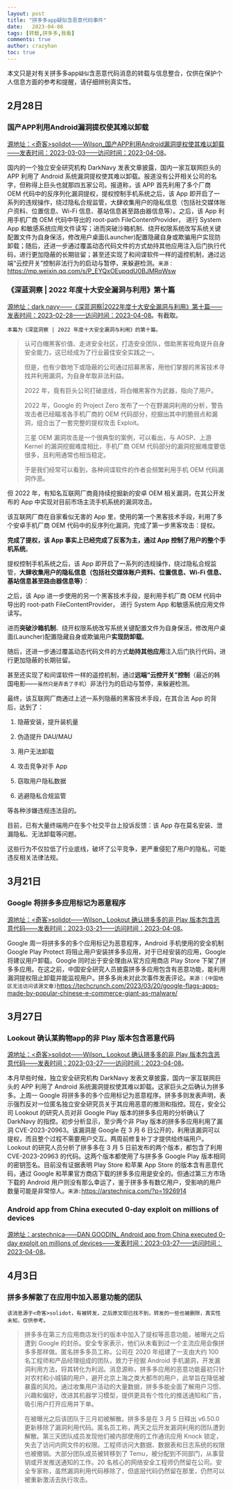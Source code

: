 ```yaml
---
layout: post
title: "拼多多app疑似含恶意代码事件"
date:   2023-04-08
tags: [转载,拼多多,我看]
comments: true
author: crazyhan
toc: true
---
```


本文只是对有关拼多多app`疑似`含恶意代码消息的转载与信息整合，仅供在保护个人信息方面的参考和提醒，请仔细辨别真实性。

<!-- more -->

## 2月28日

### 国产APP利用Android漏洞提权使其难以卸载

[源地址：<奇客>solidot——Wilson_国产APP利用Android漏洞提权使其难以卸载——发表时间：2023-03-03——访问时间：2023-04-08](https://www.solidot.org/story?sid=74293)。

国内的一个独立安全研究机构 DarkNavy 发表文章披露，国内一家互联网巨头的 APP 利用了 Android 系统漏洞提权使其难以卸载。报道没有公开相关公司的名字，但称得上巨头也就那四五家公司。报道称，该 APP 首先利用了多个厂商 OEM 代码中的反序列化漏洞提权，提权控制手机系统之后，该 App 即开启了一系列的违规操作，绕过隐私合规监管，大肆收集用户的隐私信息（包括社交媒体账户资料、位置信息、Wi-Fi 信息、基站信息甚至路由器信息等）。之后，该 App 利用手机厂商 OEM 代码中导出的 root-path FileContentProvider， 进行 System App 和敏感系统应用文件读写；进而突破沙箱机制、绕开权限系统改写系统关键配置文件为自身保活，修改用户桌面(Launcher)配置隐藏自身或欺骗用户实现防卸载；随后，还进一步通过覆盖动态代码文件的方式劫持其他应用注入后门执行代码，进行更加隐蔽的长期驻留；甚至还实现了和间谍软件一样的遥控机制，通过远端“云控开关”控制非法行为的启动与暂停，来躲避检测。`来源：`<https://mp.weixin.qq.com/s/P_EYQxOEupqdU0BJMRqWsw>

### 《深蓝洞察 | 2022 年度十大安全漏洞与利用》第十篇

[源地址：dark navy——《深蓝洞察|2022年度十大安全漏洞与利用》第十篇——发表时间：2023-02-28——访问时间：2023-04-08](https://mp.weixin.qq.com/s/P_EYQxOEupqdU0BJMRqWsw)。有截取。

`本篇为《深蓝洞察 | 2022 年度十大安全漏洞与利用》的第十篇。`

>认可白帽黑客价值、走进安全社区，打造安全团队，借助黑客视角提升自身安全能力，这已经成为了行业最佳安全实践之一。
>
>但是，也有少数地下或隐蔽的公司通过招募黑客，用他们掌握的黑客技术寻找并利用漏洞，为自身牟取非法利益。
>
>2022 年，竟有巨头公司打破底线，将白帽黑客作为武器，指向了用户。
>
>2022 年，Google 的 Project Zero 发布了一个在野漏洞利用的分析，警告攻击者已经瞄准各手机厂商的 OEM 代码部分，挖掘出其中的脆弱点和漏洞，组合出了一套完整的提权攻击 Exploit。
>
>三星 OEM 漏洞攻击是一个很典型的案例，可以看出，与 AOSP、上游 Kernel 的漏洞挖掘难度相比，手机厂商 OEM 代码部分的漏洞挖掘难度要低很多，且利用通常也相当稳定。
>
>于是我们经常可以看到，各种间谍软件的作者会频繁利用手机 OEM 代码漏洞作恶。

但 2022 年，有知名互联网厂商竟持续挖掘新的安卓 OEM 相关漏洞，在其公开发布的 App 中实现对目前市场主流手机系统的漏洞攻击。

该互联网厂商在自家看似无害的 App 里，使用的第一个黑客技术手段，利用了多个安卓手机厂商 OEM 代码中的反序列化漏洞，完成了第一步黑客攻击：提权。

**完成了提权，该 App 事实上已经完成了反客为主，通过 App 控制了用户的整个手机系统**。

提权控制手机系统之后，该 App 即开启了一系列的违规操作，绕过隐私合规监管，**大肆收集用户的隐私信息（包括社交媒体账户资料、位置信息、Wi-Fi 信息、基站信息甚至路由器信息等）**：

之后，该 App 进一步使用的另一个黑客技术手段，是利用手机厂商 OEM 代码中导出的 root-path FileContentProvider， 进行 System App 和敏感系统应用文件读写。

进而**突破沙箱机制**、绕开权限系统改写系统关键配置文件为自身保活，修改用户桌面(Launcher)配置隐藏自身或欺骗用户**实现防卸载**。

随后，还进一步通过覆盖动态代码文件的方式**劫持其他应用**注入后门执行代码，进行更加隐蔽的长期驻留。

甚至还实现了和间谍软件一样的遥控机制，通过**远端“云控开关”控制**（最近的韩国电影——`虽然只是弄丢了手机`）非法行为的启动与暂停，来躲避检测。

最终，该互联网厂商通过上述一系列隐蔽的黑客技术手段，在其合法 App 的背后，达到了：

1. 隐蔽安装，提升装机量

2. 伪造提升 DAU/MAU

3. 用户无法卸载

4. 攻击竞争对手 App

5. 窃取用户隐私数据

6. 逃避隐私合规监管

等各种涉嫌违规违法目的。

目前，已有大量终端用户在多个社交平台上投诉反馈：该 App 存在莫名安装、泄漏隐私、无法卸载等问题。

这些行为不仅拉低了行业底线，破坏了公平竞争，更严重侵犯了用户的隐私，可能违反相关法律法规。

## 3月21日

### Google 将拼多多应用标记为恶意程序

[源地址：<奇客>solidot——Wilson_
Lookout 确认拼多多的非 Play 版本包含恶意代码——发表时间：2023-03-21——访问时间：2023-04-08](https://www.solidot.org/story?sid=74445)。

Google 周一将拼多多的多个应用标记为恶意程序，Android 手机使用的安全机制 Google Play Protect 将阻止用户安装拼多多应用，对于已经安装的应用，Google 将建议用户卸载。Google 同时出于安全理由从官方应用商店 Play Store 下架了拼多多应用。在这之前，中国安全研究人员披露拼多多应用包含有恶意功能，能利用漏洞提权阻止卸载并能监视用户。拼多多尚未对此次事件发表评论。`来源：(中国地区无法访问该源文章)`<https://techcrunch.com/2023/03/20/google-flags-apps-made-by-popular-chinese-e-commerce-giant-as-malware/>

## 3月27日

### Lookout 确认某购物app的非 Play 版本包含恶意代码

[源地址：<奇客>solidot——Wilson_
Lookout 确认拼多多的非 Play 版本包含恶意代码——发表时间：2023-03-27——访问时间：2023-04-08](https://www.solidot.org/story?sid=74503)。

本月早些时候，独立安全研究机构 DarkNavy 发表文章披露，国内一家互联网巨头的 APP 利用了 Android 系统漏洞提权使其难以卸载。这家巨头之后确认为拼多多。上周一 Google 将拼多多的多个应用标记为恶意程序。拼多多则发表声明，表示强烈反对一位匿名独立安全研究员关于其应用恶意的推测和指控。现在，安全公司 Lookout 的研究人员对非 Google Play 版本的拼多多应用的分析确认了 DarkNavy 的指控。初步分析显示，至少两个非 Play 版本的拼多多应用利用了漏洞 CVE-2023-20963。该漏洞是 Google 在 3 月 6 日公开的，利用该漏洞可以提权，而且整个过程不需要用户交互。两周前修复补丁才提供给终端用户。 Lookout 的研究人员分析了拼多多在 3 月 5 日前发布的两个版本，都包含了利用 CVE-2023-20963 的代码。这两个版本都使用了与拼多多 Google Play 版本相同的密钥签名。目前没有证据表明 Play Store 和苹果 App Store 的版本含有恶意代码，通过 Google 和苹果官方商店下载的拼多多应用是安全的。但通过第三方市场下载的 Android 用户则没有那么幸运了，鉴于拼多多有数亿用户，受影响的用户数量可能是非常惊人。`来源:`<https://arstechnica.com/?p=1926914>

### Android app from China executed 0-day exploit on millions of devices

[源地址：arstechnica——DAN GOODIN_
Android app from China executed 0-day exploit on millions of devices——发表时间：2023-03-27——访问时间：2023-04-08](https://arstechnica.com/information-technology/2023/03/android-app-from-china-executed-0-day-exploit-on-millions-of-devices/)。

## 4月3日

### 拼多多解散了在应用中加入恶意功能的团队

`该消息源于<奇客>solidot，有被转发，之后原文现已找不到，转发的一些也被删除，真实性未知，仅供参考。`

>拼多多在第三方应用商店发行的版本中加入了提权等恶意功能，被曝光之后遭到 Google 的封杀。安全专家表示，他们从未看到过一个主流应用会像拼多多那样做。匿名拼多多员工称，公司在 2020 年组建了一支由大约 100 名工程师和产品经理组成的团队，致力于挖掘 Android 手机漏洞，开发漏洞利用方法，将其转化为利润。消息源称，拼多多应用的恶意功能最初只针对农村和小城镇的用户，避开北京上海之类大都市的用户，此举旨在降低被暴露的风险。通过收集用户活动的大量数据，拼多多能全面了解用户习惯、兴趣和偏好，改进其机器学习模型，提供更具有个性化的推送通知和广告，吸引用户打开应用并下单。
>
>在被曝光之后该团队于三月初被解散。拼多多是在 3 月 5 日释出 v6.50.0 更新移除了漏洞利用代码。匿名员工称，两天之后开发漏洞利用的团队遭到解散。第三天团队成员发现他们被内部使用的工作通讯应用 Knock 锁定，失去了访问内网文件的权限。工程师访问大数据、数据表和日志系统的权限也被撤销。大部分团队成员被转移到了 Temu，被分配到不同部门，从事营销或开发推送通知的工作。20 名核心的网络安全工程师仍然留在公司。安全专家称，虽然漏洞利用代码移除了，但底层代码仍然留在那里，仍然可以被重新激活去执行攻击。
